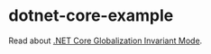 # dotnet-core-example

Read about [.NET Core Globalization Invariant Mode](https://github.com/dotnet/corefx/blob/69410f591db752c5141e0deb8577d05f63c46e59/Documentation/architecture/globalization-invariant-mode.md).
